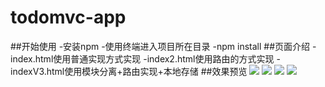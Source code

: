 # todomvc-app
##开始使用
    -安装npm
    -使用终端进入项目所在目录
    -npm install
##页面介绍
    -index.html使用普通实现方式实现
    -index2.html使用路由的方式实现
    -indexV3.html使用模块分离+路由实现+本地存储
##效果预览
<img src="http://lovefoods.duapp.com/static/images/todomvc/001.png">
<img src="http://lovefoods.duapp.com/static/images/todomvc/002.png">
<img src="http://lovefoods.duapp.com/static/images/todomvc/003.png">
<img src="http://lovefoods.duapp.com/static/images/todomvc/004.png">

